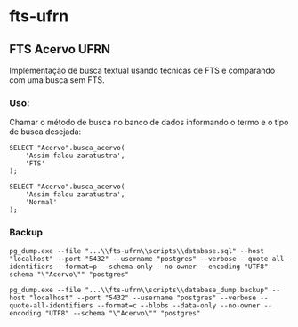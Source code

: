 # fts-ufrn

## FTS Acervo UFRN

Implementação de busca textual usando técnicas de FTS e comparando com uma busca sem FTS.

### Uso:

Chamar o método de busca no banco de dados informando o termo e o tipo de busca desejada:

	SELECT "Acervo".busca_acervo(
		'Assim falou zaratustra', 
		'FTS'
	);

	SELECT "Acervo".busca_acervo(
		'Assim falou zaratustra', 
		'Normal'
	);


### Backup
	
	pg_dump.exe --file "...\\fts-ufrn\\scripts\\database.sql" --host "localhost" --port "5432" --username "postgres" --verbose --quote-all-identifiers --format=p --schema-only --no-owner --encoding "UTF8" --schema "\"Acervo\"" "postgres"
	
	pg_dump.exe --file "...\\fts-ufrn\\scripts\\database_dump.backup" --host "localhost" --port "5432" --username "postgres" --verbose --quote-all-identifiers --format=c --blobs --data-only --no-owner --encoding "UTF8" --schema "\"Acervo\"" "postgres"
